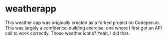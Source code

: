 # weatherapp

This weather app was originally created as a forked project on Codepen.io. This was largely a confidence-building exercise, one where I first got an API call to work correctly. Those weather icons? Yeah, I did that. 
